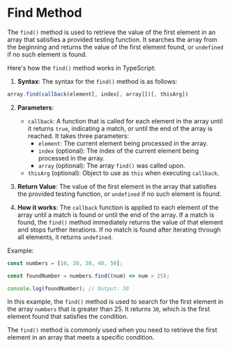 # Find Method

The `find()` method is used to retrieve the value of the first element in an array that satisfies a provided testing function. It searches the array from the beginning and returns the value of the first element found, or `undefined` if no such element is found.

Here's how the `find()` method works in TypeScript:

1. **Syntax**: The syntax for the `find()` method is as follows:

```typescript
array.find(callback(element[, index[, array]])[, thisArg])
```

2. **Parameters**:

   - `callback`: A function that is called for each element in the array until it returns `true`, indicating a match, or until the end of the array is reached. It takes three parameters:
     - `element`: The current element being processed in the array.
     - `index` (optional): The index of the current element being processed in the array.
     - `array` (optional): The array `find()` was called upon.
   - `thisArg` (optional): Object to use as `this` when executing `callback`.

3. **Return Value**: The value of the first element in the array that satisfies the provided testing function, or `undefined` if no such element is found.

4. **How it works**: The `callback` function is applied to each element of the array until a match is found or until the end of the array. If a match is found, the `find()` method immediately returns the value of that element and stops further iterations. If no match is found after iterating through all elements, it returns `undefined`.

Example:

```typescript
const numbers = [10, 20, 30, 40, 50];

const foundNumber = numbers.find((num) => num > 25);

console.log(foundNumber); // Output: 30
```

In this example, the `find()` method is used to search for the first element in the array `numbers` that is greater than 25. It returns `30`, which is the first element found that satisfies the condition.

The `find()` method is commonly used when you need to retrieve the first element in an array that meets a specific condition.
